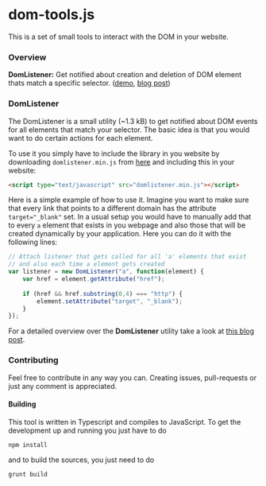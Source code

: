 # dom-tools.js

This is a set of small tools to interact with the DOM in your website.

### Overview

**DomListener:** Get notified about creation and deletion of DOM element thats match a specific selector. ([demo][demo-listener], [blog post][blog-listener])

### DomListener

The DomListener is a small utility (~1.3 kB) to get notified about DOM events for all elements that match your selector. The basic idea is that you would want to do certain actions for each element.

To use it you simply have to include the library in you website by downloading `domlistener.min.js` from [here](https://github.com/torpedro/domlistener.js/tree/master/release) and including this in your website:

```html
<script type="text/javascript" src="domlistener.min.js"></script>
```

Here is a simple example of how to use it. Imagine you want to make sure that every link that points to a different domain has the attribute `target="_blank"` set. In a usual setup you would have to manually add that to every `a` element that exists in you webpage and also those that will be created dynamically by your application. Here you can do it with the following lines:

```javascript
// Attach listener that gets called for all 'a' elements that exist
// and also each time a element gets created
var listener = new DomListener("a", function(element) {
    var href = element.getAttribute("href");
	
    if (href && href.substring(0,4) === "http") {
        element.setAttribute("target", "_blank");
    }
});
```

For a detailed overview over the **DomListener** utility take a look at [this blog post][blog-listener].


### Contributing

Feel free to contribute in any way you can. Creating issues, pull-requests or just any comment is appreciated.

#### Building

This tool is written in Typescript and compiles to JavaScript. To get the development up and running you just have to do

```
npm install
```

and to build the sources, you just need to do

```
grunt build
```


[blog-listener]: http://torpedro.github.io/tech/javascript/html/2015/12/22/dom-tools-domlistener.html
[demo-listener]: http://torpedro.github.io/dom-tools.js/demo/DomListener.html
